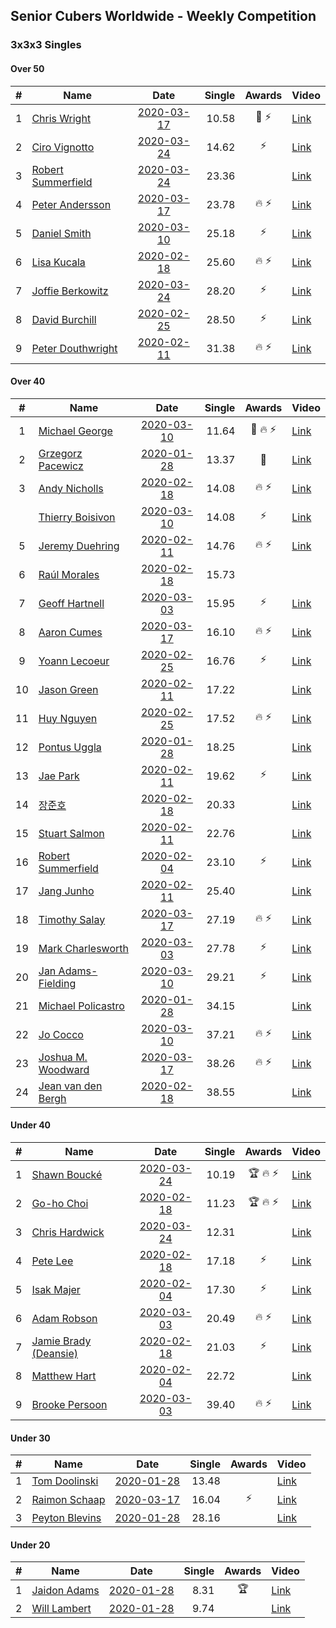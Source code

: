 ## Senior Cubers Worldwide - Weekly Competition
### 3x3x3 Singles

#### Over 50

| # | Name | Date | Single | Awards | Video |
| :--: | -- | :--: | --: | :--: | -- |
| 1 | [Chris Wright](../persons/chris_wright.md) | [2020-03-17](2020-03-17.md) | 10.58 | 🥇 ⚡ | [Link](https://www.facebook.com/events/280686576235146/permalink/283308539306283/) |
| 2 | [Ciro Vignotto](../persons/ciro_vignotto.md) | [2020-03-24](2020-03-24.md) | 14.62 | ⚡ | [Link](https://www.facebook.com/events/524456301543611/permalink/524531274869447/) |
| 3 | [Robert Summerfield](../persons/robert_summerfield.md) | [2020-03-24](2020-03-24.md) | 23.36 |  | [Link](https://www.facebook.com/events/524456301543611/permalink/526813221307919/) |
| 4 | [Peter Andersson](../persons/peter_andersson.md) | [2020-03-17](2020-03-17.md) | 23.78 | 🔥 ⚡ | [Link](https://www.facebook.com/events/280686576235146/permalink/282193822751088/) |
| 5 | [Daniel Smith](../persons/daniel_smith.md) | [2020-03-10](2020-03-10.md) | 25.18 | ⚡ | [Link](https://www.facebook.com/events/164742401163863/permalink/165165907788179/) |
| 6 | [Lisa Kucala](../persons/lisa_kucala.md) | [2020-02-18](2020-02-18.md) | 25.60 | 🔥 ⚡ | [Link](https://www.facebook.com/events/2558750947697073/permalink/2561750364063798/) |
| 7 | [Joffie Berkowitz](../persons/joffie_berkowitz.md) | [2020-03-24](2020-03-24.md) | 28.20 | ⚡ | [Link](https://www.facebook.com/events/524456301543611/permalink/528106114511963/) |
| 8 | [David Burchill](../persons/david_burchill.md) | [2020-02-25](2020-02-25.md) | 28.50 | ⚡ | [Link](https://www.facebook.com/events/196320811461109/permalink/200026074423916/) |
| 9 | [Peter Douthwright](../persons/peter_douthwright.md) | [2020-02-11](2020-02-11.md) | 31.38 | 🔥 ⚡ | [Link](https://www.facebook.com/groups/1604105099735401/permalink/2143098975836008/) |

#### Over 40

| # | Name | Date | Single | Awards | Video |
| :--: | -- | :--: | --: | :--: | -- |
| 1 | [Michael George](../persons/michael_george.md) | [2020-03-10](2020-03-10.md) | 11.64 | 🥈 🔥 ⚡ | [Link](https://www.facebook.com/events/164742401163863/permalink/164839624487474/) |
| 2 | [Grzegorz Pacewicz](../persons/grzegorz_pacewicz.md) | [2020-01-28](2020-01-28.md) | 13.37 | 🥈 | [Link](https://www.facebook.com/grzegorz.pacewicz/videos/2843577535688602/) |
| 3 | [Andy Nicholls](../persons/andy_nicholls.md) | [2020-02-18](2020-02-18.md) | 14.08 | 🔥 ⚡ | [Link](https://www.facebook.com/events/2558750947697073/permalink/2559165057655662/) |
| | [Thierry Boisivon](../persons/thierry_boisivon.md) | [2020-03-10](2020-03-10.md) | 14.08 | ⚡ | [Link](https://www.facebook.com/events/164742401163863/permalink/166460117658758/) |
| 5 | [Jeremy Duehring](../persons/jeremy_duehring.md) | [2020-02-11](2020-02-11.md) | 14.76 | 🔥 ⚡ | [Link](https://www.facebook.com/events/616423959107229/permalink/618639688885656/) |
| 6 | [Raúl Morales](../persons/raul_morales.md) | [2020-02-18](2020-02-18.md) | 15.73 |  | |
| 7 | [Geoff Hartnell](../persons/geoff_hartnell.md) | [2020-03-03](2020-03-03.md) | 15.95 | ⚡ | [Link](https://www.facebook.com/events/241721610185997/permalink/242568600101298/) |
| 8 | [Aaron Cumes](../persons/aaron_cumes.md) | [2020-03-17](2020-03-17.md) | 16.10 | 🔥 ⚡ | [Link](https://www.facebook.com/events/280686576235146/permalink/281995872770883/) |
| 9 | [Yoann Lecoeur](../persons/yoann_lecoeur.md) | [2020-02-25](2020-02-25.md) | 16.76 | ⚡ | [Link](https://www.facebook.com/events/196320811461109/permalink/198828911210299/) |
| 10 | [Jason Green](../persons/jason_green.md) | [2020-02-11](2020-02-11.md) | 17.22 |  | [Link](https://www.facebook.com/events/616423959107229/permalink/621424961940462/) |
| 11 | [Huy Nguyen](../persons/huy_nguyen.md) | [2020-02-25](2020-02-25.md) | 17.52 | 🔥 ⚡ | [Link](https://www.facebook.com/events/196320811461109/permalink/196924671400723/) |
| 12 | [Pontus Uggla](../persons/pontus_uggla.md) | [2020-01-28](2020-01-28.md) | 18.25 |  | [Link](https://www.facebook.com/pontusuggla/videos/10156642116836576/) |
| 13 | [Jae Park](../persons/jae_park.md) | [2020-02-11](2020-02-11.md) | 19.62 | ⚡ | [Link](https://www.facebook.com/events/616423959107229/permalink/616661212416837/) |
| 14 | [장준호](../persons/장준호.md) | [2020-02-18](2020-02-18.md) | 20.33 |  | [Link](https://www.facebook.com/events/2558750947697073/permalink/2563702233868611/) |
| 15 | [Stuart Salmon](../persons/stuart_salmon.md) | [2020-02-11](2020-02-11.md) | 22.76 |  | [Link](https://www.facebook.com/events/616423959107229/permalink/621286958620929/) |
| 16 | [Robert Summerfield](../persons/robert_summerfield.md) | [2020-02-04](2020-02-04.md) | 23.10 | ⚡ | [Link](https://www.facebook.com/rob.summerfield.33/videos/10157696250581071/) |
| 17 | [Jang Junho](../persons/jang_junho.md) | [2020-02-11](2020-02-11.md) | 25.40 |  | [Link](https://www.facebook.com/events/616423959107229/permalink/618758058873819/) |
| 18 | [Timothy Salay](../persons/timothy_salay.md) | [2020-03-17](2020-03-17.md) | 27.19 | 🔥 ⚡ | [Link](https://www.facebook.com/events/280686576235146/permalink/282751479361989/) |
| 19 | [Mark Charlesworth](../persons/mark_charlesworth.md) | [2020-03-03](2020-03-03.md) | 27.78 | ⚡ | [Link](https://www.facebook.com/events/241721610185997/permalink/245500929808065/) |
| 20 | [Jan Adams-Fielding](../persons/jan_adams-fielding.md) | [2020-03-10](2020-03-10.md) | 29.21 | ⚡ | [Link](https://www.facebook.com/events/164742401163863/permalink/167427024228734/) |
| 21 | [Michael Policastro](../persons/michael_policastro.md) | [2020-01-28](2020-01-28.md) | 34.15 |  | [Link](https://www.facebook.com/100008831955388/videos/2261201300850913/) |
| 22 | [Jo Cocco](../persons/jo_cocco.md) | [2020-03-10](2020-03-10.md) | 37.21 | 🔥 ⚡ | [Link](https://www.facebook.com/events/164742401163863/permalink/168022254169211/) |
| 23 | [Joshua M. Woodward](../persons/joshua_m._woodward.md) | [2020-03-17](2020-03-17.md) | 38.26 | 🔥 ⚡ | [Link](https://www.facebook.com/events/280686576235146/permalink/281264172844053/) |
| 24 | [Jean van den Bergh](../persons/jean_van_den_bergh.md) | [2020-02-18](2020-02-18.md) | 38.55 |  | [Link](https://www.facebook.com/events/2558750947697073/permalink/2564174693821365/) |

#### Under 40

| # | Name | Date | Single | Awards | Video |
| :--: | -- | :--: | --: | :--: | -- |
| 1 | [Shawn Boucké](../persons/shawn_boucke.md) | [2020-03-24](2020-03-24.md) | 10.19 | 🏆 🔥 ⚡ | [Link](https://www.facebook.com/events/524456301543611/permalink/525838088072099/) |
| 2 | [Go-ho Choi](../persons/go-ho_choi.md) | [2020-02-18](2020-02-18.md) | 11.23 | 🏆 🔥 ⚡ | [Link](https://www.facebook.com/events/1618332754973681/permalink/1618631721610451/) |
| 3 | [Chris Hardwick](../persons/chris_hardwick.md) | [2020-03-24](2020-03-24.md) | 12.31 |  | [Link](https://www.facebook.com/events/524456301543611/permalink/527974491191792/) |
| 4 | [Pete Lee](../persons/pete_lee.md) | [2020-02-18](2020-02-18.md) | 17.18 | ⚡ | [Link](https://www.facebook.com/events/2558750947697073/permalink/2562474693991365/) |
| 5 | [Isak Majer](../persons/isak_majer.md) | [2020-02-04](2020-02-04.md) | 17.30 | ⚡ | [Link](https://www.facebook.com/groups/1604105099735401/permalink/2137726009706638/) |
| 6 | [Adam Robson](../persons/adam_robson.md) | [2020-03-03](2020-03-03.md) | 20.49 | 🔥 ⚡ | [Link](https://www.facebook.com/events/241721610185997/permalink/244428349915323/) |
| 7 | [Jamie Brady (Deansie)](../persons/jamie_brady.md) | [2020-02-18](2020-02-18.md) | 21.03 | ⚡ | [Link](https://www.facebook.com/events/2558750947697073/permalink/2564590157113152/) |
| 8 | [Matthew Hart](../persons/matthew_hart.md) | [2020-02-04](2020-02-04.md) | 22.72 |  | [Link](https://www.facebook.com/bazosoft/videos/10221648844229649/) |
| 9 | [Brooke Persoon](../persons/brooke_persoon.md) | [2020-03-03](2020-03-03.md) | 39.40 | 🔥 ⚡ | [Link](https://www.facebook.com/events/241721610185997/permalink/245749193116572/) |

#### Under 30

| # | Name | Date | Single | Awards | Video |
| :--: | -- | :--: | --: | :--: | -- |
| 1 | [Tom Doolinski](../persons/tom_doolinski.md) | [2020-01-28](2020-01-28.md) | 13.48 |  | [Link](https://www.facebook.com/tom.dooley.35175/videos/1479385075550710/) |
| 2 | [Raimon Schaap](../persons/raimon_schaap.md) | [2020-03-17](2020-03-17.md) | 16.04 | ⚡ | [Link](https://www.facebook.com/events/280686576235146/permalink/282569466046857/) |
| 3 | [Peyton Blevins](../persons/peyton_blevins.md) | [2020-01-28](2020-01-28.md) | 28.16 |  | [Link](https://www.facebook.com/TheNewProcess/videos/3093917170665620/) |

#### Under 20

| # | Name | Date | Single | Awards | Video |
| :--: | -- | :--: | --: | :--: | -- |
| 1 | [Jaidon Adams](../persons/jaidon_adams.md) | [2020-01-28](2020-01-28.md) | 8.31 | 🏆 | [Link](https://www.facebook.com/jaidon.adams.1/videos/2562434104083122/) |
| 2 | [Will Lambert](../persons/will_lambert.md) | [2020-01-28](2020-01-28.md) | 9.74 |  | [Link](https://www.facebook.com/Willislwynlambert/videos/10221470476215884/) |


<!-- Global site tag (gtag.js) - Google Analytics -->
<script async src="https://www.googletagmanager.com/gtag/js?id=UA-86348435-3"></script>
<script>window.dataLayer = window.dataLayer || []; function gtag() {dataLayer.push(arguments);} gtag('js', new Date()); gtag('config', 'UA-86348435-3');</script>

